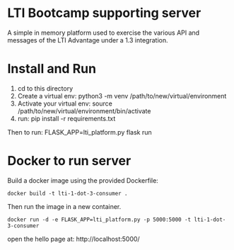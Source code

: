 # LTI Bootcamp supporting server

A simple in memory platform used to exercise the various API and messages of the LTI Advantage
under a 1.3 integration.

# Install and Run

1. cd to this directory
1. Create a virtual env: python3 -m venv /path/to/new/virtual/environment
2. Activate your virtual env: source /path/to/new/virtual/environment/bin/activate 
3. run: pip install -r requirements.txt

Then to run: FLASK_APP=lti_platform.py flask run

# Docker to run server

Build a docker image using the provided Dockerfile:

    docker build -t lti-1-dot-3-consumer .

Then run the image in a new container. 

    docker run -d -e FLASK_APP=lti_platform.py -p 5000:5000 -t lti-1-dot-3-consumer 

open the hello page at: http://localhost:5000/




